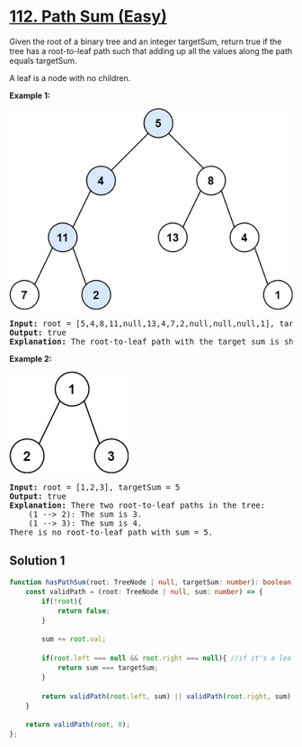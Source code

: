 # [112. Path Sum (Easy)](https://leetcode.com/problems/path-sum/)

<p>Given the root of a binary tree and an integer targetSum, return true if the tree has a root-to-leaf path such that adding up all the values along the path equals targetSum.

A leaf is a node with no children.</p>

<p><strong>Example 1:</strong></p>

<img src="images/Example1.jpg">  

<pre>
<strong>Input:</strong> root = [5,4,8,11,null,13,4,7,2,null,null,null,1], targetSum = 22
<strong>Output:</strong> true
<strong>Explanation:</strong> The root-to-leaf path with the target sum is shown.
</pre>

<p><strong>Example 2:</strong></p>

<img src="images/Example2.jpg">  

<pre>
<strong>Input:</strong> root = [1,2,3], targetSum = 5
<strong>Output:</strong> true
<strong>Explanation:</strong> There two root-to-leaf paths in the tree:
    (1 --> 2): The sum is 3.
    (1 --> 3): The sum is 4.
There is no root-to-leaf path with sum = 5.
</pre>

## Solution 1

```ts
function hasPathSum(root: TreeNode | null, targetSum: number): boolean {
    const validPath = (root: TreeNode | null, sum: number) => {
        if(!root){
            return false;
        }

        sum += root.val;

        if(root.left === null && root.right === null){ //if it's a leaf node
            return sum === targetSum; 
        }

        return validPath(root.left, sum) || validPath(root.right, sum);
    }

    return validPath(root, 0);
};
```